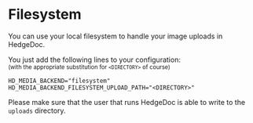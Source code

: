 # Filesystem

You can use your local filesystem to handle your image uploads in HedgeDoc.

You just add the following lines to your configuration:  
<small>(with the appropriate substitution for `<DIRECTORY>` of course)</small>
```
HD_MEDIA_BACKEND="filesystem"
HD_MEDIA_BACKEND_FILESYSTEM_UPLOAD_PATH="<DIRECTORY>"
```

Please make sure that the user that runs HedgeDoc is able to write to the `uploads` directory. 
